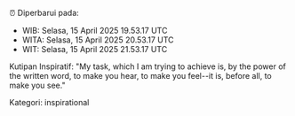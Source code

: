 ⏰ Diperbarui pada:
- WIB: Selasa, 15 April 2025 19.53.17 UTC
- WITA: Selasa, 15 April 2025 20.53.17 UTC
- WIT: Selasa, 15 April 2025 21.53.17 UTC

Kutipan Inspiratif:
"My task, which I am trying to achieve is, by the power of the written word, to make you hear, to make you feel--it is, before all, to make you see."


Kategori: inspirational

